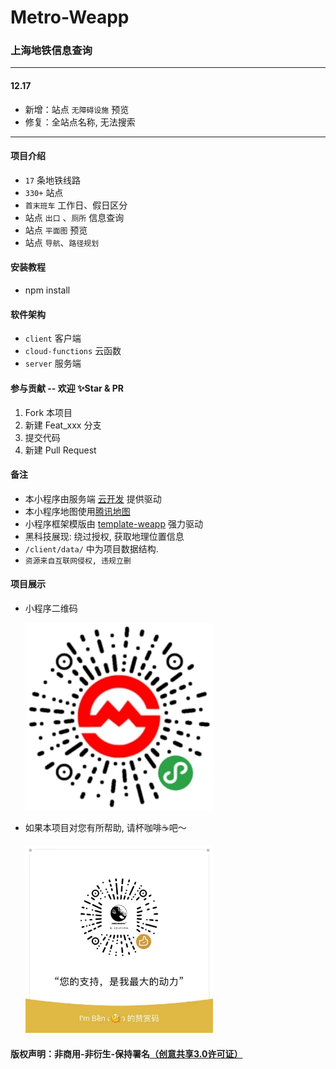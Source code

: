 # Metro-Weapp
### 上海地铁信息查询

----
#### 12.17
*  新增：站点 `无障碍设施` 预览
*  修复：全站点名称, 无法搜索
----
#### 项目介绍
 * `17` 条地铁线路
 * `330+` 站点
 * `首末班车` 工作日、假日区分
 * 站点 `出口` 、`厕所` 信息查询
 * 站点 `平面图` 预览
 * 站点 `导航`、`路径规划`

#### 安装教程

 * npm install

#### 软件架构

 * `client` 客户端
 * `cloud-functions` 云函数
 * `server` 服务端

#### 参与贡献 -- 欢迎 ✨Star & PR

1. Fork 本项目
2. 新建 Feat_xxx 分支
3. 提交代码
4. 新建 Pull Request

#### 备注
 * 本小程序由服务端 [云开发](https://developers.weixin.qq.com/miniprogram/dev/wxcloud/basis/getting-started.html) 提供驱动
 * 本小程序地图使用[腾讯地图](https://lbs.qq.com/index.html)
 * 小程序框架模版由 [template-weapp](https://github.com/tech-demo/template-weapp) 强力驱动
 * 黑科技展现: 绕过授权, 获取地理位置信息
 * `/client/data/` 中为项目数据结构.
 * `资源来自互联网侵权, 违规立删`

#### 项目展示

 * 小程序二维码

    <img src="./screenshot/qr-code.jpg" width = "300" height = "300" />

 * 如果本项目对您有所帮助, 请杯咖啡☕️吧～

    <img src="./screenshot/WechatIMG.jpeg" width = "300" height = "300" />

#### 版权声明：非商用-非衍生-保持署名[（创意共享3.0许可证）](https://creativecommons.org/licenses/by-nc-nd/3.0/deed.zh)
